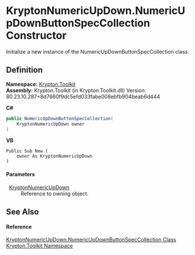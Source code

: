 # KryptonNumericUpDown.NumericUpDownButtonSpecCollection Constructor


Initialize a new instance of the NumericUpDownButtonSpecCollection class.



## Definition
**Namespace:** <a href="79d2eac2-21f4-54ff-7552-b20c33c30600.md">Krypton.Toolkit</a>  
**Assembly:** Krypton.Toolkit (in Krypton.Toolkit.dll) Version: 80.23.10.287+8d7660f9dc5efd033fabe008ebfb904beab6d444

**C#**
``` C#
public NumericUpDownButtonSpecCollection(
	KryptonNumericUpDown owner
)
```
**VB**
``` VB
Public Sub New ( 
	owner As KryptonNumericUpDown
)
```



#### Parameters
<dl><dt>  <a href="f775e1c8-d9c8-e1fb-1da4-8807a9c2f3fc.md">KryptonNumericUpDown</a></dt><dd>Reference to owning object.</dd></dl>

## See Also


#### Reference
<a href="dbd626ae-a427-302d-497d-9f97901bf403.md">KryptonNumericUpDown.NumericUpDownButtonSpecCollection Class</a>  
<a href="79d2eac2-21f4-54ff-7552-b20c33c30600.md">Krypton.Toolkit Namespace</a>  
